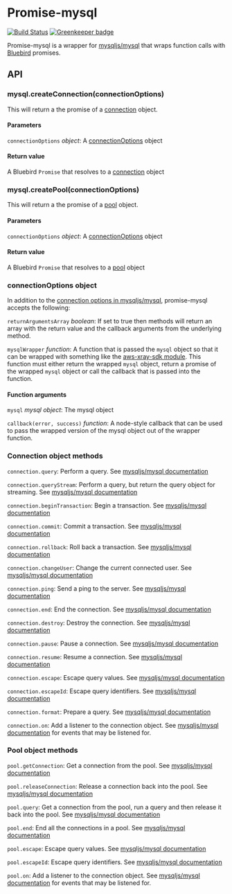 Promise-mysql
==================
[![Build Status](https://travis-ci.org/lukeb-uk/node-promise-mysql.svg?style=flat&branch=master)](https://travis-ci.org/lukeb-uk/node-promise-mysql?branch=master)
[![Greenkeeper badge](https://badges.greenkeeper.io/lukeb-uk/node-promise-mysql.svg)](https://greenkeeper.io/)

Promise-mysql is a wrapper for [mysqljs/mysql](https://github.com/mysqljs/mysql) that wraps function calls with [Bluebird](https://github.com/petkaantonov/bluebird/) promises.

## API

### mysql.createConnection(connectionOptions)
This will return a the promise of a [connection](#connection) object.

#### Parameters
`connectionOptions` _object_: A [connectionOptions](#connectionOptions) object

#### Return value
A Bluebird `Promise` that resolves to a [connection](#connection) object

### mysql.createPool(connectionOptions)
This will return a the promise of a [pool](#pool) object.

#### Parameters
`connectionOptions` _object_: A [connectionOptions](#connectionOptions) object

#### Return value
A Bluebird `Promise` that resolves to a [pool](#pool) object

### connectionOptions object

In addition to the [connection options in mysqljs/mysql](https://github.com/mysqljs/mysql#connection-options), promise-mysql accepts the following:

`returnArgumentsArray` _boolean_: If set to true then methods will return an array with the return value and the callback arguments from the underlying method.

`mysqlWrapper` _function_: A function that is passed the `mysql` object so that it can be wrapped with something like the [aws-xray-sdk module](https://www.npmjs.com/package/aws-xray-sdk). This function must either return the wrapped `mysql` object, return a promise of the wrapped `mysql` object or call the callback that is passed into the function.

#### Function arguments

`mysql` _mysql object_: The mysql object

`callback(error, success)` _function_: A node-style callback that can be used to pass the wrapped version of the mysql object out of the wrapper function.

### Connection object methods

`connection.query`: Perform a query. See [mysqljs/mysql documentation](https://github.com/mysqljs/mysql#performing-queries)

`connection.queryStream`: Perform a query, but return the query object for streaming. See [mysqljs/mysql documentation](https://github.com/mysqljs/mysql#streaming-query-rows)

`connection.beginTransaction`: Begin a transaction. See [mysqljs/mysql documentation](https://github.com/mysqljs/mysql#transactions)

`connection.commit`: Commit a transaction. See [mysqljs/mysql documentation](https://github.com/mysqljs/mysql#transactions)

`connection.rollback`: Roll back a transaction. See [mysqljs/mysql documentation](https://github.com/mysqljs/mysql#transactions)

`connection.changeUser`: Change the current connected user. See [mysqljs/mysql documentation](https://github.com/mysqljs/mysql#switching-users-and-altering-connection-state)

`connection.ping`: Send a ping to the server. See [mysqljs/mysql documentation](https://github.com/mysqljs/mysql#ping)

`connection.end`: End the connection. See [mysqljs/mysql documentation](https://github.com/mysqljs/mysql#terminating-connections)

`connection.destroy`: Destroy the connection. See [mysqljs/mysql documentation](https://github.com/mysqljs/mysql#terminating-connections)

`connection.pause`: Pause a connection. See [mysqljs/mysql documentation](https://github.com/mysqljs/mysql#streaming-query-rows)

`connection.resume`: Resume a connection. See [mysqljs/mysql documentation](https://github.com/mysqljs/mysql#streaming-query-rows)

`connection.escape`: Escape query values. See [mysqljs/mysql documentation](https://github.com/mysqljs/mysql#escaping-query-values)

`connection.escapeId`: Escape query identifiers. See [mysqljs/mysql documentation](https://github.com/mysqljs/mysql#escaping-query-identifiers)

`connection.format`: Prepare a query. See [mysqljs/mysql documentation](https://github.com/mysqljs/mysql#preparing-queries)

`connection.on`: Add a listener to the connection object. See [mysqljs/mysql documentation](https://github.com/mysqljs/mysql) for events that may be listened for.

### Pool object methods

`pool.getConnection`: Get a connection from the pool. See [mysqljs/mysql documentation](https://github.com/mysqljs/mysql#pooling-connections)

`pool.releaseConnection`: Release a connection back into the pool. See [mysqljs/mysql documentation](https://github.com/mysqljs/mysql#pooling-connections)

`pool.query`: Get a connection from the pool, run a query and then release it back into the pool. See [mysqljs/mysql documentation](https://github.com/mysqljs/mysql#pooling-connections)

`pool.end`: End all the connections in a pool. See [mysqljs/mysql documentation](https://github.com/mysqljs/mysql#closing-all-the-connections-in-a-pool)

`pool.escape`: Escape query values. See [mysqljs/mysql documentation](https://github.com/mysqljs/mysql#escaping-query-values)

`pool.escapeId`: Escape query identifiers. See [mysqljs/mysql documentation](https://github.com/mysqljs/mysql#escaping-query-identifiers)

`pool.on`: Add a listener to the connection object. See [mysqljs/mysql documentation](https://github.com/mysqljs/mysql#pool-events) for events that may be listened for.
